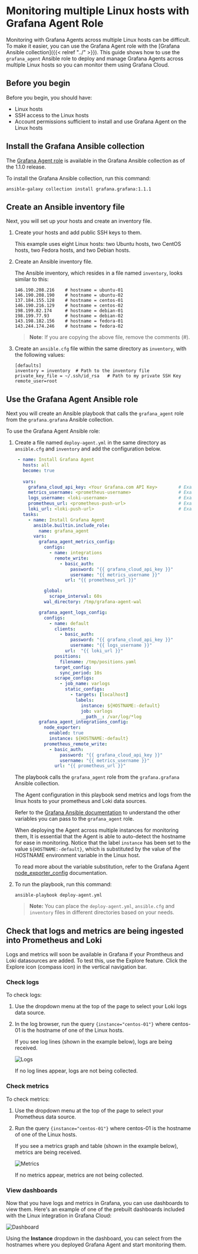 # Monitoring multiple Linux hosts with Grafana Agent Role

Monitoring with Grafana Agents across multiple Linux hosts can be difficult.
To make it easier, you can use the Grafana Agent role with the [Grafana Ansible collection]({{< relref "../" >}}).
This guide shows how to use the `grafana_agent` Ansible role to deploy and manage Grafana Agents across multiple Linux hosts so you can monitor them using Grafana Cloud.

## Before you begin

Before you begin, you should have:

- Linux hosts
- SSH access to the Linux hosts
- Account permissions sufficient to install and use Grafana Agent on the Linux hosts

## Install the Grafana Ansible collection

The [Grafana Agent role](https://github.com/grafana/grafana-ansible-collection/tree/main/roles/grafana_agent) is available in the Grafana Ansible collection as of the 1.1.0 release.

To install the Grafana Ansible collection, run this command:

```
ansible-galaxy collection install grafana.grafana:1.1.1
```

## Create an Ansible inventory file

Next, you will set up your hosts and create an inventory file.

1. Create your hosts and add public SSH keys to them.

   This example uses eight Linux hosts: two Ubuntu hosts, two CentOS hosts, two Fedora hosts, and two Debian hosts.

1. Create an Ansible inventory file.

   The Ansible inventory, which resides in a file named `inventory`, looks similar to this:

   ```
   146.190.208.216    # hostname = ubuntu-01
   146.190.208.190    # hostname = ubuntu-02
   137.184.155.128    # hostname = centos-01
   146.190.216.129    # hostname = centos-02
   198.199.82.174     # hostname = debian-01
   198.199.77.93      # hostname = debian-02
   143.198.182.156    # hostname = fedora-01
   143.244.174.246    # hostname = fedora-02
   ```

   > **Note**: If you are copying the above file, remove the comments (#).

1. Create an `ansible.cfg` file within the same directory as `inventory`, with the following values:
   ```
   [defaults]
   inventory = inventory  # Path to the inventory file
   private_key_file = ~/.ssh/id_rsa   # Path to my private SSH Key
   remote_user=root
   ```

## Use the Grafana Agent Ansible role

Next you will create an Ansible playbook that calls the `grafana_agent` role from the `grafana.grafana` Ansible collection.

To use the Grafana Agent Ansible role:

1. Create a file named `deploy-agent.yml` in the same directory as `ansible.cfg` and `inventory` and add the configuration below.

   ```yaml
    - name: Install Grafana Agent
      hosts: all
      become: true
    
      vars:
        grafana_cloud_api_key: <Your Grafana.com API Key>        # Example - eyJrIjoiYjI3NjI5MGQxZTcyOTIxYTc0MDgzMGVhNDhlODNhYzA5OTk2Y2U5YiIsIm4iOiJhbnNpYmxldGVzdCIsImlkIjo2NTI5
        metrics_username: <prometheus-username>                  # Example - 825019
        logs_username: <loki-username>                           # Example - 411478
        prometheus_url: <prometheus-push-url>                    # Example - https://prometheus-us-central1.grafana.net/api/prom/pus
        loki_url: <loki-push-url>                                # Example - https://logs-prod-017.grafana.net/loki/api/v1/push
      tasks: 
        - name: Install Grafana Agent
          ansible.builtin.include_role:
            name: grafana_agent
          vars:
            grafana_agent_metrics_config:
              configs:
                - name: integrations
                  remote_write:
                    - basic_auth:
                        password: "{{ grafana_cloud_api_key }}"
                        username: "{{ metrics_username }}"
                      url: "{{ prometheus_url }}"

              global:
                scrape_interval: 60s
              wal_directory: /tmp/grafana-agent-wal

            grafana_agent_logs_config:
              configs:
                - name: default
                  clients:
                    - basic_auth:
                        password: "{{ grafana_cloud_api_key }}"
                        username: "{{ logs_username }}"
                      url:  "{{ loki_url }}"
                  positions:
                    filename: /tmp/positions.yaml
                  target_config:
                    sync_period: 10s
                  scrape_configs:
                    - job_name: varlogs
                      static_configs:
                        - targets: [localhost]
                          labels:
                            instance: ${HOSTNAME:-default}
                            job: varlogs
                            __path__: /var/log/*log
            grafana_agent_integrations_config:
              node_exporter:
                enabled: true
                instance: ${HOSTNAME:-default}
              prometheus_remote_write:
                - basic_auth:
                    password: "{{ grafana_cloud_api_key }}"
                    username: "{{ metrics_username }}"
                  url: "{{ prometheus_url }}"
   ```

   The playbook calls the `grafana_agent` role from the `grafana.grafana` Ansible collection.
   
   The Agent configuration in this playbook send metrics and logs from the linux hosts to your prometheus and Loki data sources.

   Refer to the [Grafana Ansible documentation](https://github.com/grafana/grafana-ansible-collection/tree/main/roles/grafana_agent#role-variables) to understand the other variables you can pass to the `grafana_agent` role.

   When deploying the Agent across multiple instances for monitoring them, It is essential that the Agent is able to auto-detect the hostname for ease in monitoring.
   Notice that the label `instance` has been set to the value `${HOSTNAME:-default}`, which is substituted by the value of the HOSTNAME environment variable in the Linux host.
   
   To read more about the variable substitution, refer to the Grafana Agent [node_exporter_config](https://grafana.com/docs/agent/latest/configuration/integrations/node-exporter-config/) documentation.

1. To run the playbook, run this command:

   ```
   ansible-playbook deploy-agent.yml
   ```

   > **Note:** You can place the `deploy-agent.yml`, `ansible.cfg` and `inventory` files in different directories based on your needs.

## Check that logs and metrics are being ingested into Prometheus and Loki

Logs and metrics will soon be available in Grafana if your Promtheus and Loki datasources are added.
To test this, use the Explore feature.
Click the Explore icon (compass icon) in the vertical navigation bar.

### Check logs

To check logs:

1. Use the dropdown menu at the top of the page to select your Loki logs data source.

1. In the log browser, run the query `{instance="centos-01"}` where centos-01 is the hostname of one of the Linux hosts.

   If you see log lines (shown in the example below), logs are being received.

   ![Logs](https://grafana.com/static/assets/img/blog/ansible-to-manage-agent1.png) 

   If no log lines appear, logs are not being collected.

### Check metrics

To check metrics:

1. Use the dropdown menu at the top of the page to select your Prometheus data source.

1. Run the query `{instance="centos-01"}` where centos-01 is the hostname of one of the Linux hosts.

   If you see a metrics graph and table (shown in the example below), metrics are being received.

   ![Metrics](https://grafana.com/static/assets/img/blog/ansible-to-manage-agent2.png)

   If no metrics appear, metrics are not being collected.

### View dashboards

Now that you have logs and metrics in Grafana, you can use dashboards to view them.
Here's an example of one of the prebuilt dashboards included with the Linux integration in Grafana Cloud:

![Dashboard](https://grafana.com/static/assets/img/blog/ansible-to-manage-agent3.png)

Using the **Instance** dropdown in the dashboard, you can select from the hostnames where you deployed Grafana Agent and start monitoring them.
